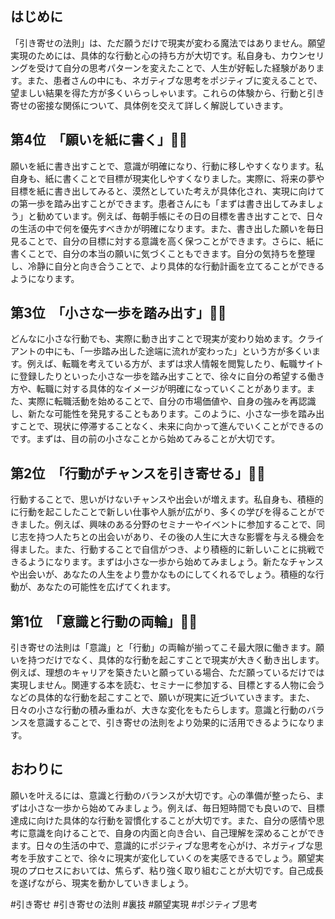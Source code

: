 ## はじめに

「引き寄せの法則」は、ただ願うだけで現実が変わる魔法ではありません。願望実現のためには、具体的な行動と心の持ち方が大切です。私自身も、カウンセリングを受けて自分の思考パターンを変えたことで、人生が好転した経験があります。また、患者さんの中にも、ネガティブな思考をポジティブに変えることで、望ましい結果を得た方が多くいらっしゃいます。これらの体験から、行動と引き寄せの密接な関係について、具体例を交えて詳しく解説していきます。

## 第4位　「願いを紙に書く」📝✨

願いを紙に書き出すことで、意識が明確になり、行動に移しやすくなります。私自身も、紙に書くことで目標が現実化しやすくなりました。実際に、将来の夢や目標を紙に書き出してみると、漠然としていた考えが具体化され、実現に向けての第一歩を踏み出すことができます。患者さんにも「まずは書き出してみましょう」と勧めています。例えば、毎朝手帳にその日の目標を書き出すことで、日々の生活の中で何を優先すべきかが明確になります。また、書き出した願いを毎日見ることで、自分の目標に対する意識を高く保つことができます。さらに、紙に書くことで、自分の本当の願いに気づくこともできます。自分の気持ちを整理し、冷静に自分と向き合うことで、より具体的な行動計画を立てることができるようになります。

## 第3位　「小さな一歩を踏み出す」👣🌱

どんなに小さな行動でも、実際に動き出すことで現実が変わり始めます。クライアントの中にも、「一歩踏み出した途端に流れが変わった」という方が多くいます。例えば、転職を考えている方が、まずは求人情報を閲覧したり、転職サイトに登録したりといった小さな一歩を踏み出すことで、徐々に自分の希望する働き方や、転職に対する具体的なイメージが明確になっていくことがあります。また、実際に転職活動を始めることで、自分の市場価値や、自身の強みを再認識し、新たな可能性を発見することもあります。このように、小さな一歩を踏み出すことで、現状に停滞することなく、未来に向かって進んでいくことができるのです。まずは、目の前の小さなことから始めてみることが大切です。

## 第2位　「行動がチャンスを引き寄せる」🎯🚪

行動することで、思いがけないチャンスや出会いが増えます。私自身も、積極的に行動を起こしたことで新しい仕事や人脈が広がり、多くの学びを得ることができました。例えば、興味のある分野のセミナーやイベントに参加することで、同じ志を持つ人たちとの出会いがあり、その後の人生に大きな影響を与える機会を得ました。また、行動することで自信がつき、より積極的に新しいことに挑戦できるようになります。まずは小さな一歩から始めてみましょう。新たなチャンスや出会いが、あなたの人生をより豊かなものにしてくれるでしょう。積極的な行動が、あなたの可能性を広げてくれます。

## 第1位　「意識と行動の両輪」🔄💡

引き寄せの法則は「意識」と「行動」の両輪が揃ってこそ最大限に働きます。願いを持つだけでなく、具体的な行動を起こすことで現実が大きく動き出します。例えば、理想のキャリアを築きたいと願っている場合、ただ願っているだけでは実現しません。関連する本を読む、セミナーに参加する、目標とする人物に会うなどの具体的な行動を起こすことで、願いが現実に近づいていきます。また、日々の小さな行動の積み重ねが、大きな変化をもたらします。意識と行動のバランスを意識することで、引き寄せの法則をより効果的に活用できるようになります。

## おわりに

願いを叶えるには、意識と行動のバランスが大切です。心の準備が整ったら、まずは小さな一歩から始めてみましょう。例えば、毎日短時間でも良いので、目標達成に向けた具体的な行動を習慣化することが大切です。また、自分の感情や思考に意識を向けることで、自身の内面と向き合い、自己理解を深めることができます。日々の生活の中で、意識的にポジティブな思考を心がけ、ネガティブな思考を手放すことで、徐々に現実が変化していくのを実感できるでしょう。願望実現のプロセスにおいては、焦らず、粘り強く取り組むことが大切です。自己成長を遂げながら、現実を動かしていきましょう。

#引き寄せ #引き寄せの法則 #裏技 #願望実現 #ポジティブ思考
